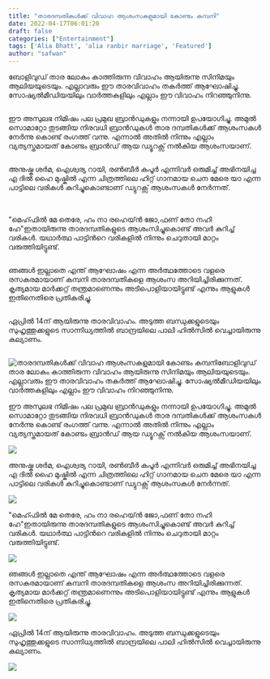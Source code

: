 ```yaml
---
title: "താരദമ്പതികൾക്ക് വിവാഹ ആശംസകളുമായി കോണ്ടം കമ്പനി"
date: 2022-04-17T06:01:20
draft: false
categories: ["Entertainment"]
tags: ['Alia Bhatt', 'alia ranbir marriage', 'Featured']
author: "safwan"
---
```


<!-- wp:paragraph -->
<p>ബോളിവുഡ് താര ലോകം കാത്തിരുന്ന വിവാഹം ആയിരുന്നു സിനിമയും ആലിയയുടെയും. എല്ലാവരും ഈ താരവിവാഹം തകർത്ത് ആഘോഷിച്ചു. സോഷ്യൽമീഡിയയിലും വാർത്തകളിലും എല്ലാം ഈ വിവാഹം നിറഞ്ഞുനിന്നു.</p>
<!-- /wp:paragraph -->

<!-- wp:image {"id":329926,"sizeSlug":"large"} -->
<figure class="wp-block-image size-large"><img src="https://cdn.boolokam.com/articles/2022/04/278523656_673981963859158_7319615099299540474_n-819x1024.jpg" alt="" class="wp-image-329926"/></figure>
<!-- /wp:image -->

<!-- wp:paragraph -->
<p>ഈ അസുലഭ നിമിഷം പല പ്രമുഖ ബ്രാൻഡുകളും നന്നായി ഉപയോഗിച്ചു. അമുൽ സൊമാറ്റോ തുടങ്ങിയ നിരവധി ബ്രാൻഡുകൾ താര ദമ്പതികൾക്ക് ആശംസകൾ നേർന്നു കൊണ്ട് രംഗത്ത് വന്നു. എന്നാൽ അതിൽ നിന്നും എല്ലാം വ്യത്യസ്തമായത് കോണ്ടം ബ്രാൻഡ് ആയ ഡ്യൂറക്സ് നൽകിയ ആശംസയാണ്.</p>
<!-- /wp:paragraph -->

<!-- wp:image {"id":329927,"sizeSlug":"large"} -->
<figure class="wp-block-image size-large"><img src="https://cdn.boolokam.com/articles/2022/04/278360613_655681715499358_2047808394177932589_n-820x1024.jpg" alt="" class="wp-image-329927"/></figure>
<!-- /wp:image -->

<!-- wp:paragraph -->
<p> അനുഷ്ക ശർമ, ഐശ്വര്യ റായി, രൺബീർ കപൂർ എന്നിവർ ഒരുമിച്ച് അഭിനയിച്ച എ ദിൽ ഹൈ മുഷ്കിൽ എന്ന ചിത്രത്തിലെ ഹിറ്റ് ഗാനമായ ചെന മേരെ യാ എന്ന പാട്ടിലെ വരികൾ കുറിച്ചുകൊണ്ടാണ് ഡ്യുറക്സ് ആശംസകൾ നേർന്നത്.</p>
<!-- /wp:paragraph -->

<!-- wp:image {"id":329928,"sizeSlug":"large"} -->
<figure class="wp-block-image size-large"><img src="https://cdn.boolokam.com/articles/2022/04/278545903_872987680764700_4383873006673156693_n-819x1024.jpg" alt="" class="wp-image-329928"/></figure>
<!-- /wp:image -->

<!-- wp:paragraph -->
<p><br />"മെഹ്ഫിൽ മേ തെരേ, ഹം നാ രഹെയ്ൻ ജോ,ഫണ് തോ നഹി ഹേ"ഇതായിരുന്നു താരദമ്പതികളുടെ ആശംസിച്ചുകൊണ്ട് അവർ കുറിച്ച് വരികൾ. യഥാർത്ഥ പാട്ടിൻറെ വരികളിൽ നിന്നും ചെറുതായി മാറ്റം വരുത്തിയിട്ടുണ്ട്.</p>
<!-- /wp:paragraph -->

<!-- wp:image {"id":329929,"sizeSlug":"large"} -->
<figure class="wp-block-image size-large"><img src="https://cdn.boolokam.com/articles/2022/04/278341646_378771534261119_128932824256919951_n-819x1024.jpg" alt="" class="wp-image-329929"/></figure>
<!-- /wp:image -->

<!-- wp:paragraph -->
<p> ഞങ്ങൾ ഇല്ലാതെ എന്ത് ആഘോഷം എന്ന അർത്ഥത്തോടെ വളരെ രസകരമായാണ് കമ്പനി താരദമ്പതികളെ ആശംസ അറിയിച്ചിരിക്കുന്നത്. കൃത്യമായ മാർക്കറ്റ് തന്ത്രമാണെന്നും അടിപൊളിയായിട്ടുണ്ട് എന്നും ആളുകൾ ഇതിനെതിരെ പ്രതികരിച്ചു.</p>
<!-- /wp:paragraph -->

<!-- wp:image {"id":329930,"sizeSlug":"large"} -->
<figure class="wp-block-image size-large"><img src="https://cdn.boolokam.com/articles/2022/04/278451860_1379416399237258_649270736047423071_n-819x1024.jpg" alt="" class="wp-image-329930"/></figure>
<!-- /wp:image -->

<!-- wp:paragraph -->
<p>ഏപ്രിൽ 14ന് ആയിരുന്നു താരവിവാഹം. അടുത്ത ബന്ധുക്കളുടെയും സുഹൃത്തുക്കളുടെ സാന്നിധ്യത്തിൽ ബാന്ദ്രയിലെ പാലി ഹിൽസിൽ വെച്ചായിരുന്നു കല്യാണം.</p>
<!-- /wp:paragraph -->

<!-- wp:image {"id":329931,"sizeSlug":"large"} -->
<figure class="wp-block-image size-large"><img src="https://cdn.boolokam.com/articles/2022/04/278500632_382425243893279_2392468163892208492_n-823x1024.jpg" alt="" class="wp-image-329931"/></figure>
<!-- /wp:image -->


![താരദമ്പതികൾക്ക് വിവാഹ ആശംസകളുമായി കോണ്ടം കമ്പനി](https://cdn.boolokam.com/articles/2022/04/278523656_673981963859158_7319615099299540474_n-819x1024.jpg)ബോളിവുഡ് താര ലോകം കാത്തിരുന്ന വിവാഹം ആയിരുന്നു സിനിമയും ആലിയയുടെയും. എല്ലാവരും ഈ താരവിവാഹം തകർത്ത് ആഘോഷിച്ചു. സോഷ്യൽമീഡിയയിലും വാർത്തകളിലും എല്ലാം ഈ വിവാഹം നിറഞ്ഞുനിന്നു.

ഈ അസുലഭ നിമിഷം പല പ്രമുഖ ബ്രാൻഡുകളും നന്നായി ഉപയോഗിച്ചു. അമുൽ സൊമാറ്റോ തുടങ്ങിയ നിരവധി ബ്രാൻഡുകൾ താര ദമ്പതികൾക്ക് ആശംസകൾ നേർന്നു കൊണ്ട് രംഗത്ത് വന്നു. എന്നാൽ അതിൽ നിന്നും എല്ലാം വ്യത്യസ്തമായത് കോണ്ടം ബ്രാൻഡ് ആയ ഡ്യൂറക്സ് നൽകിയ ആശംസയാണ്.

![](https://cdn.boolokam.com/articles/2022/04/278360613_655681715499358_2047808394177932589_n-820x1024.jpg)

അനുഷ്ക ശർമ, ഐശ്വര്യ റായി, രൺബീർ കപൂർ എന്നിവർ ഒരുമിച്ച് അഭിനയിച്ച എ ദിൽ ഹൈ മുഷ്കിൽ എന്ന ചിത്രത്തിലെ ഹിറ്റ് ഗാനമായ ചെന മേരെ യാ എന്ന പാട്ടിലെ വരികൾ കുറിച്ചുകൊണ്ടാണ് ഡ്യുറക്സ് ആശംസകൾ നേർന്നത്.

![](https://cdn.boolokam.com/articles/2022/04/278545903_872987680764700_4383873006673156693_n-819x1024.jpg)

  
"മെഹ്ഫിൽ മേ തെരേ, ഹം നാ രഹെയ്ൻ ജോ,ഫണ് തോ നഹി ഹേ"ഇതായിരുന്നു താരദമ്പതികളുടെ ആശംസിച്ചുകൊണ്ട് അവർ കുറിച്ച് വരികൾ. യഥാർത്ഥ പാട്ടിൻറെ വരികളിൽ നിന്നും ചെറുതായി മാറ്റം വരുത്തിയിട്ടുണ്ട്.

![](https://cdn.boolokam.com/articles/2022/04/278341646_378771534261119_128932824256919951_n-819x1024.jpg)

ഞങ്ങൾ ഇല്ലാതെ എന്ത് ആഘോഷം എന്ന അർത്ഥത്തോടെ വളരെ രസകരമായാണ് കമ്പനി താരദമ്പതികളെ ആശംസ അറിയിച്ചിരിക്കുന്നത്. കൃത്യമായ മാർക്കറ്റ് തന്ത്രമാണെന്നും അടിപൊളിയായിട്ടുണ്ട് എന്നും ആളുകൾ ഇതിനെതിരെ പ്രതികരിച്ചു.

![](https://cdn.boolokam.com/articles/2022/04/278451860_1379416399237258_649270736047423071_n-819x1024.jpg)

ഏപ്രിൽ 14ന് ആയിരുന്നു താരവിവാഹം. അടുത്ത ബന്ധുക്കളുടെയും സുഹൃത്തുക്കളുടെ സാന്നിധ്യത്തിൽ ബാന്ദ്രയിലെ പാലി ഹിൽസിൽ വെച്ചായിരുന്നു കല്യാണം.

![](https://cdn.boolokam.com/articles/2022/04/278500632_382425243893279_2392468163892208492_n-823x1024.jpg)
